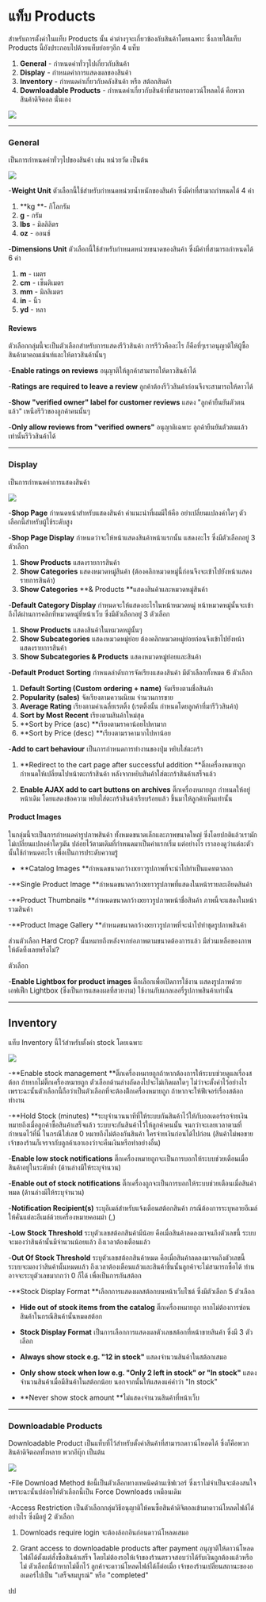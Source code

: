 # แท็บ Products

สำหรับการตั้งค่าในแท็บ Products นั้น ค่าต่างๆจะเกี่ยวข้องกับสินค้าโดยเฉพาะ ซึ่งภายใต้แท็บ Products นี้ยังประกอบไปด้วยแท็บย่อยๆอีก 4 แท็บ

1. **General** - กำหนดค่าทั่วๆไปเกี่ยวกับสินค้า
2. **Display** - กำหนดค่าการแสดงผลของสินค้า
3. **Inventory** - กำหนดค่าเกี่ยวกับคลังสินค้า หรือ สต้อกสินค้า
4. **Downloadable Products** - กำหนดค่าเกี่ยวกับสินค้าที่สามารถดาวน์โหลดได้ คือพวกสินค้าดิจิตอล นั่นเอง

![](/assets/2017-01-30_16-31-06.jpg)

---

### General

เป็นการกำหนดค่าทั่วๆไปของสินค้า เช่น หน่วยวัด เป็นต้น

![](/assets/2017-01-30_16-31-06.jpg)

-**Weight Unit** ตัวเลือกนี้ใช้สำหรับกำหนดหน่วยน้ำหนักของสินค้า ซึ่งมีค่าที่สามาถกำหนดได้ 4 ค่า

1. **kg **- กิโลกรัม
2. **g** - กรัม
3. **lbs** - มิลลิลิตร
4. **oz** - ออนซ์

-**Dimensions Unit** ตัวเลือกนี้ใช้สำหรับกำหนดหน่วยขนาดของสินค้า ซึ่งมีค่าที่สามารถกำหนดได้ 6 ค่า

1. **m** - เมตร
2. **cm** - เซ็นติเมตร
3. **mm** - มิลลิเมตร
4. **in** - นิ้ว
5. **yd** - หลา

#### Reviews

ตัวเลือกกลุ่มนี้จะเป็นตัวเลือกสำหรับการแสดงรีวิวสินค้า การรีวิวคืออะไร ก็คือที่ๆเราอนุญาติให้ผู้ซื้อสินค้ามาคอมเม้นท์และให้ดาวสินค้านั้นๆ

-**Enable ratings on reviews** อนุญาติให้ลูกค้าสามารถให้ดาวสินค้าได้

-**Ratings are required to leave a review** ลูกค้าต้องรีวิวสินค้าก่อนจึงจะสามารถให้ดาวได้

-**Show "verified owner" label for customer reviews** แสดง "ลูกค้ายืนยันตัวตนแล้ว" เหนือรีวิวของลูกค้าคนนั้นๆ

-**Only allow reviews from "verified owners"** อนุญาติเฉพาะ ลูกค้ายืนยันตัวตนแล้ว เท่านั้นรีวิวสินค้าได้

---

### Display

เป็นการกำหนดค่าการแสดงสินค้า

![](/assets/2017-01-30_16-31-25.jpg)

-**Shop Page** กำหนดหน้าสำหรับแสดงสินค้า คำแนะนำที่ผมมีให้คือ อย่าเปลี่ยนแปลงค่าใดๆ ตัวเลือกนี้สำหรับผู้ใช้ระดับสูง

-**Shop Page Display** กำหนดว่าจะให้หน้าแสดงสินค้าหน้าแรกนั้น แสดงอะไร ซึ่งมีตัวเลือกอยู่ 3 ตัวเลือก

1. **Show Products** แสดงรายการสินค้า
2. **Show Categories** แสดงหมวดหมู่สินค้า \(ต้องคลิกหมวดหมู่นี้ก่อนจึงจะเข้าไปยังหน้าแสดงรายการสินค้า\)
3. **Show Categories**  **& Products  **แสดงสินค้าและหมวดหมู่สินค้า

-**Default Category Display** กำหนดจะให้แสดงอะไรในหน้าหมวดหมู่ หน้าหมวดหมู่นั้นจะเข้าถึงได้ผ่านการคลิกที่หมวดหมู่ที่หน้าเว็บ ซึ่งมีตัวเลือกอยู่ 3 ตัวเลือก

1. **Show Products** แสดงสินค้าในหมวดหมู่นั้นๆ
2. **Show Subcategories** แสดงหมวดหมู่ย่อย ต้องคลิกหมวดหมู่ย่อยก่อนจึงเข้าไปยังหน้าแสดงรายการสินค้า
3. **Show Subcategories & Products** แสดงหมวดหมู่ย่อยและสินค้า

-**Default Product Sorting** กำหนดลำดับการจัดเรียงแสดงสินค้า มีตัวเลือกทั้งหมด 6 ตัวเลือก

1. **Default Sorting \(Custom ordering + name\)** จัดเรียงตามชื่อสินค้า
2. **Popularity \(sales\)** จัดเรียงตามความนิยม จำนวนการขาย
3. **Average Rating** เรียงตามค่าเฉลี่ยเรตติ้ง \(เรตติ้งนั้น กำหนดโดยลูกค้าที่มารีวิวสินค้า\)
4. **Sort by Most Recent** เรียงตามสินค้าใหม่สุด
5. **Sort by Price \(asc\) **เรียงตามราคาน้อยไปหามาก
6. **Sort by Price \(desc\) **เรียงตามราคามากไปหาน้อย

-**Add to cart behaviour** เป็นการกำหนดการทำงานของปุ่ม หยิบใส่ตะกร้า

1. **Redirect to the cart page after successful addition **ติ๊กเครื่องหมายถูก กำหนดให้เปลี่ยนไปหน้าตะกร้าสินค้า หลังจากหยิบสินค้าใส่ตะกร้าสินค้าเสร็จแล้ว

2. **Enable AJAX add to cart buttons on archives** ติ๊กเครื่องหมายถูก กำหนดให้อยู่หน้าเดิม โดยแสดงข้อความ หยิบใส่ตะกร้าสินค้าเรียบร้อยแล้ว ขึ้นมาให้ลูกค้าเห็นเท่านั้น

#### Product Images

ในกลุ่มนี้จะเป็นการกำหนดค่ารูปภาพสินค้า ทั้งหมดขนาดเล็กและภาพขนาดใหญ่ ซึ่งโดยปกติแล้วเรามักไม่เปลี่ยนแปลงค่าใดๆมัน ปล่อยไว้ตามเดิมที่กำหนดมาเป็นค่าแรกเริ่ม แต่อย่างไร เราลองดูว่าแต่ละตัวนั้นใช้กำหนดอะไร เพื่อเป็นการประดับความรู้

* **Catalog Images **กำหนดขนาดกว้างxยาวรูปภาพที่จะนำไปทำเป็นแคทตาลอก

-**Single Product Image **กำหนดขนาดกว้างxยาวรูปภาพที่แสดงในหน้ารายละเอียดสินค้า

-**Product Thumbnails **กำหนดขนาดกว้างxยาวรูปภาพหน้าชื่อสินค้า ภาพนี้จะแสดงในหน้ารวมสินค้า

-**Product Image Gallery **กำหนดขนาดกว้างxยาวรูปภาพที่จะนำไปทำชุดรูปภาพสินค้า

ส่วนตัวเลือก  Hard Crop? นั้นหมายถึงหลังจากย่อภาพตามขนาดต้องการแล้ว มีส่วนเหลือของภาพให้ตัดทิ้งเลยหรือไม่?

ตัวเลือก

-**Enable Lightbox for product images** ติ๊กเลือกเพื่อเปิดการใช้งาน แสดงรูปภาพด้วยเอฟเฟ็ก Lightbox \(ซึ่งเป็นการแสดงผลที่สวยงาม\) ใช้งานกับแกลเลอรี่รูปภาพสินค้าเท่านั้น

---

## Inventory

แท็บ Inventory นี้ไว้สำหรับตั้งค่า stock โดยเฉพาะ

![](/assets/2017-01-30_16-31-37.jpg)

-**Enable stock management **ติ๊กเครื่องหมายถูกถ้าหากต้องการให้ระบบช่วยดูแลเรื่องสต้อก ถ้าหากไม่ติ๊กเครื่องหมายถูก ตัวเลือกด้านล่างถัดลงไปจะไม่เกิดผลใดๆ ไม่ว่าจะตั้งค่าไว้อย่างไร เพราะฉะนั้นตัวเลือกนี้ถือว่าเป็นตัวเลือกที่จะต้องติีกเครื่องหมายถูก ถ้าหากจะให้ฟีเจอร์เรื่องสต้อกทำงาน

-**Hold Stock \(minutes\) **ระบุจำนวนนาทีที่ให้ระบบกันสินค้าไว้ให้กับออเดอร์รอจ่ายเงิน หมายถึงเมื่อลูกค้าซื้อสินค้าเสร็จแล้ว ระบบจะกันสินค้าไว้ให้ลูกค้าคนนั้น จนกว่าจะเลยเวลาตามที่กำหนดไว้ที่นี่ ในกรณีใส่เลข 0 หมายถึงไม่ต้องกันสินค้า ใครจ่ายเงินก่อนได้ไปก่อน \(สินค้าไม่พอขาย เจ้าของร้านก็เจรจากับลูกค้าเอาเองว่าจะคืนเงินหรือทำอย่างอื่น\)

-**Enable low stock notifications** ติ๊กเครื่องหมายถูกจะเป็นการบอกให้ระบบช่วยเตือนเมื่อสินค้าอยู่ในระดับต่ำ \(ด้านล่างมีให้ระบุจำนวน\)

-**Enable out of stock notifications** ติ๊กเครื่องถูกจะเป็นการบอกให้ระบบช่วยเตือนเมื่อสินค้าหมด \(ด้านล่างมีให้ระบุจำนวน\)

-**Notification Recipient\(s\)** ระบุอีเมล์สำหรับแจ้งเตือนสต้อกสินค้า กรณีต้องการระบุหลายอีเมล์ให้คั่นแต่ละอีเมล์ด้วยเครื่องหมายคอมม่า \(,\)

-**Low Stock Threshold** ระบุตัวเลขสต้อกสินค้ามีน้อย คือเมื่อสินค้าลดลงมาจนถึงตัวเลขนี้ ระบบจะมองว่าสินค้านั้นมีจำนวนน้อยแล้ว ถึงเวลาต้องเตือนแล้ว

-**Out Of Stock Threshold** ระบุตัวเลขสต้อกสินค้าหมด คือเมื่อสินค้าลดลงมาจนถึงตัวเลขนี้ ระบบจะมองว่าสินค้านั้นหมดแล้ว ถึงเวลาต้องเตือนแล้วและสินค้าชิ้นนั้นลูกค้าจะไม่สามารถซื้อได้ ท่านอาจจะระบุตัวเลขมากกว่า 0 ก็ได้ เพื่อเป็นการกันสต้อก

-**Stock Display Format **เลือกการแสดงผลสต้อกบนหน้าเว็บไซต์ ซึ่งมีตัวเลือก 5 ตัวเลือก

* **Hide out of stock items from the catalog** ติ๊กเครื่องหมายถูก หากไม่ต้องการซ่อนสินค้าในกรณีสินค้านั้นหมดสต้อก

* **Stock Display Format** เป็นการเลือกการแสดงผลตัวเลขสต้อกที่หน้าขายสินค้า ซึ่งมี 3 ตัวเลือก

* **Always show stock e.g. "12 in stock"** แสดงจำนวนสินค้าในสต้อกเสมอ

* **Only show stock when low e.g. "Only 2 left in stock" or "In stock"** แสดงจำนวนสินค้าเมื่อมีสินค้าในสต้อกน้อย นอกจากนั้นให้แสดงแค่คำว่า "In stock"

* **Never show stock amount **ไม่แสดงจำนวนสินค้าที่หน้าเว็บ

---

### Downloadable Products

Downloadable Product เป็นแท็บที่ไว้สำหรับตั้งค่าสินค้าที่สามารถดาวน์โหลดได้ ซึ่งก็คือพวกสินค้าดิจิตอลทั้งหลาย พวกอีบุ๊ก เป็นต้น

![](/assets/2017-01-30_16-31-48.jpg)

-File Download Method ข้อนี้เป็นตัวเลือกทางเทคนิคด้านเซิฟเวอร์ ซึ่งเราไม่จำเป็นจะต้องสนใจ เพราะฉะนั้นปล่อยให้ตัวเลือกนี้เป็น Force Downloads เหมือนเดิม

-Access Restriction เป็นตัวเลือกกลุ่มวิธีอนุญาติให้คนซื้อสินค้าดิจิตอลเข้ามาดาวน์โหลดไฟล์ได้อย่างไร ซึ่งมีอยู่ 2 ตัวเลือก

1.  Downloads require login จะต้องล้อกอินก่อนดาวน์โหลดเสมอ

2.  Grant access to downloadable products after payment อนุญาติให้ดาวน์โหลดไฟล์ได้ตั้งแต่สั่งซื้อสินค้าเสร็จ โดยไม่ต้องรอให้เจ้าของร้านตรวจสอบว่าได้รับเงินถูกต้องแล้วหรือไม่  ตัวเลือกนี้ถ้าหากไม่ติ๊กไว้ ลูกค้าจะดาวน์โหลดไฟล์ได้ก็ต่อเมื่อ เจ้าของร้านเปลี่ยนสถานะของออเดอร์ไปเป็น "เสร็จสมบูรณ์" หรือ "completed"















ปป





